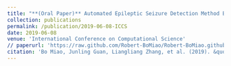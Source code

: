 ```yaml
---
title: "**(Oral Paper)** Automated Epileptic Seizure Detection Method Based on the Multi-attribute EEG Feature Pool and mRMR Feature Selection Method"
collection: publications
permalink: /publication/2019-06-08-ICCS
date: 2019-06-08
venue: 'International Conference on Computational Science'
// paperurl: 'https://raw.github.com/Robert-BoMiao/Robert-BoMiao.github.io/master/_publications/papers/ICCS2019.pdf'
citation: 'Bo Miao, Junling Guan, Liangliang Zhang, et al. (2019). &quot; Automated Epileptic Seizure Detection Method Based on the Multi-attribute EEG Feature Pool and mRMR Feature Selection Method.&quot; <i>International Conference on Computational Science</i>. pp. 45-59.'
---
```

